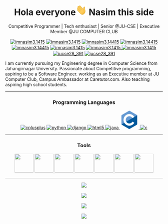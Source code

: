 <h1 align="center">Hola everyone<img src="images/wave.gif" height="35" width="35"> <b>Nasim</b> this side </h1>
<p align="center"> Competitive Programmer | Tech enthusiast | Senior @JU-CSE | Executive Member @JU COMPUTER CLUB </p>

<p align="center" style="bg-color:grey">
<a href="https://www.linkedin.com/in/imnasim31415/" target="blank"><img align="center" src="https://cdn.jsdelivr.net/npm/simple-icons@3.0.1/icons/linkedin.svg" alt="imnasim3.1415" height="70" width="40" /></a>    
<a href="https://medium.com/@imnasim3.1415" target="blank"><img align="center" src="https://cdn.jsdelivr.net/npm/simple-icons@3.0.1/icons/medium.svg" alt="imnasim3.1415" height="70" width="40" /></a>     
<a href="https://www.instagram.com/imnasim3.1415" target="blank"><img align="center" src="https://cdn.jsdelivr.net/npm/simple-icons@3.0.1/icons/instagram.svg" alt="imnasim3.14415" height="70" width="40" /></a>   
<a href="https://www.facebook.com/imnasim3.1415/" target="blank"><img align="center" src="https://cdn.jsdelivr.net/npm/simple-icons@3.0.1/icons/facebook.svg" alt="imnasim3.14415" height="70" width="40" /></a>       
  <a href="imnasim3.1415#0760" target="blank"><img align="center" src="https://img.icons8.com/ios/256/discord-logo--v1.png" alt="imnasim3.14415" height="60" width="35" /></a> 
<a href="https://atcoder.jp/users/imnasim31415" target="blank"><img align="center" src="https://img.atcoder.jp/assets/top/img/logo_bk.svg" alt="imnasim3.1415" height="70" width="40" /></a> 
<a href="https://codeforces.com/profile/imnasim3.1415" target="blank"><img align="center" src="https://cdn.jsdelivr.net/npm/simple-icons@3.0.1/icons/codeforces.svg" alt="imnasim3.1415" height="70" width="40" /> </a>  
<a href="https://www.codechef.com/users/imnasim3_1415" target="blank"><img align="center" src="https://cdn.jsdelivr.net/npm/simple-icons@3.0.1/icons/codechef.svg" alt="imnasim3.1415" height="70" width="40" /> </a>  
<a href="https://www.hackerrank.com/jucse28_391" target="blank"><img align="center" src="https://img.icons8.com/windows/256/hackerrank.png" alt="jucse28_391" height="50" width="40" /></a>
<a href="https://www.stopstalk.com/user/profile/imnasim31415" target="blank"><img align="center" src="https://img.icons8.com/ios-glyphs/256/code.png" alt="jucse28_391" height="50" width="40" /></a>
</p>

I am currently pursuing my Engineering degree in Computer Science from Jahangirnagar University. Passionate about Competitive programming, aspiring to be a Software Engineer. working as an Executive member at JU Computer Club, Campus Ambassador at Caretutor.com. Also teaching aspiring high school students.

<hr />


<h3 align="center"> Programming Languages </h4>

<p align="center">
  <a href="https://www.w3schools.com/cpp/" target="_blank" rel="noreferrer"> <img src="https://img.icons8.com/fluency/256/c-plus-plus-logo.png" alt="cplusplus" width="60" height="60"/></a>
<a href="https://www.python.org" target="_blank" rel="noreferrer"> <img src="https://www.vectorlogo.zone/logos/python/python-icon.svg" alt="python" width="60" height="60"/> </a> 
<a href="https://www.djangoproject.com/" target="_blank" rel="noreferrer"> <img src="https://img.icons8.com/external-tal-revivo-filled-tal-revivo/256/external-django-a-high-level-python-web-framework-that-encourages-rapid-development-logo-filled-tal-revivo.png" alt="django" width="60" height="60"/> </a>
<a href="https://www.w3.org/html/" target="_blank" rel="noreferrer"> <img src="https://www.vectorlogo.zone/logos/w3_html5/w3_html5-icon.svg" alt="html5" width="60" height="45"/> </a> 
<a href="https://www.java.com/en/" target="_blank" rel="noreferrer"> <img src="https://www.vectorlogo.zone/logos/java/java-icon.svg" alt="java" width="60" height="60"/> </a> 
<a href="https://www.cprogramming.com/" target="_blank" rel="noreferrer"> <img src="https://raw.githubusercontent.com/devicons/devicon/master/icons/c/c-original.svg" alt="c" width="60" height="60"/> </a> 
<a href="https://www.mysql.com/" target="_blank" rel="noreferrer"> <img src="https://img.icons8.com/color/256/mysql.png" alt="c" width="60" height="60"/> </a> 
</p>
<hr />

<h3 align="center"> Tools </h4>
<p align="center">
<a href="#" rel="noreferrer"> <img src="https://cdn.worldvectorlogo.com/logos/visual-studio-code-1.svg"  width="60" height="60"/></a> 
<a href="#" rel="noreferrer"> <img src="https://img.icons8.com/color/256/ms-powerpoint.png"  width="60" height="60"/> </a> 
<a href="#" rel="noreferrer"> <img src="https://img.icons8.com/color/256/linux.png" width="60" height="60"/> </a>
<a href="#" rel="noreferrer"> <img src="https://img.icons8.com/fluency/256/windows-11.png"  width="60" height="60"/> </a> 
<a href="#" rel="noreferrer"> <img src="https://img.icons8.com/color/256/adobe-premiere-pro.png"  width="60" height="60"/> </a> 
<a href="#" rel="noreferrer"> <img src="https://www.vectorlogo.zone/logos/git-scm/git-scm-icon.svg"  width="60" height="60"/> </a> 
<a href="#" rel="noreferrer"> <img src="https://www.vectorlogo.zone/logos/getpostman/getpostman-icon.svg"  width="60" height="60"/> </a> 
</p>
<hr />

<p align="center">
  <img src="https://github-readme-stats.vercel.app/api/top-langs/?username=imnasim31415&layout=compact&&theme=gotham" width="420"/>
</p>

<p align="center">
  <img src="https://github-readme-stats.vercel.app/api?username=imnasim31415&theme=gotham&show_icons=true" width="420"/>
</p>

<p align="center">
  <img src="https://streak-stats.demolab.com/?user=imnasim31415&theme=gotham&show_icons=true" width="420"/>
</p>

<p align="center" height="700px">
  <img src="https://gpvc.arturio.dev/imnasim31415" width="150"/>
</p>

